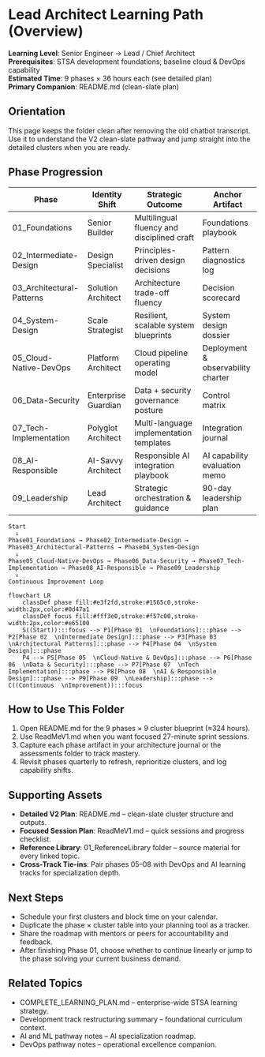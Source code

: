 # Lead Architect Learning Path (Overview)

**Learning Level**: Senior Engineer → Lead / Chief Architect  
**Prerequisites**: STSA development foundations, baseline cloud & DevOps capability  
**Estimated Time**: 9 phases × 36 hours each (see detailed plan)  
**Primary Companion**: README.md (clean-slate plan)

## Orientation

This page keeps the folder clean after removing the old chatbot transcript. Use it to understand the V2 clean-slate pathway and jump straight into the detailed clusters when you are ready.

## Phase Progression

| Phase | Identity Shift | Strategic Outcome | Anchor Artifact |
| --- | --- | --- | --- |
| 01_Foundations | Senior Builder | Multilingual fluency and disciplined craft | Foundations playbook |
| 02_Intermediate-Design | Design Specialist | Principles-driven design decisions | Pattern diagnostics log |
| 03_Architectural-Patterns | Solution Architect | Architecture trade-off fluency | Decision scorecard |
| 04_System-Design | Scale Strategist | Resilient, scalable system blueprints | System design dossier |
| 05_Cloud-Native-DevOps | Platform Architect | Cloud pipeline operating model | Deployment & observability charter |
| 06_Data-Security | Enterprise Guardian | Data + security governance posture | Control matrix |
| 07_Tech-Implementation | Polyglot Architect | Multi-language implementation templates | Integration journal |
| 08_AI-Responsible | AI-Savvy Architect | Responsible AI integration playbook | AI capability evaluation memo |
| 09_Leadership | Lead Architect | Strategic orchestration & guidance | 90-day leadership plan |

```text
Start
  ↓
Phase01_Foundations → Phase02_Intermediate-Design → Phase03_Architectural-Patterns → Phase04_System-Design
  ↓
Phase05_Cloud-Native-DevOps → Phase06_Data-Security → Phase07_Tech-Implementation → Phase08_AI-Responsible → Phase09_Leadership
  ↓
Continuous Improvement Loop
```

```mermaid
flowchart LR
    classDef phase fill:#e3f2fd,stroke:#1565c0,stroke-width:2px,color:#0d47a1
    classDef focus fill:#fff3e0,stroke:#f57c00,stroke-width:2px,color:#e65100
    S((Start)):::focus --> P1[Phase 01  \nFoundations]:::phase --> P2[Phase 02  \nIntermediate Design]:::phase --> P3[Phase 03  \nArchitectural Patterns]:::phase --> P4[Phase 04  \nSystem Design]:::phase
    P4 --> P5[Phase 05  \nCloud-Native & DevOps]:::phase --> P6[Phase 06  \nData & Security]:::phase --> P7[Phase 07  \nTech Implementation]:::phase --> P8[Phase 08  \nAI & Responsible Design]:::phase --> P9[Phase 09  \nLeadership]:::phase --> C((Continuous  \nImprovement)):::focus
```

## How to Use This Folder

1. Open README.md for the 9 phases × 9 cluster blueprint (≈324 hours).  
2. Use ReadMeV1.md when you want focused 27-minute sprint sessions.  
3. Capture each phase artifact in your architecture journal or the assessments folder to track mastery.  
4. Revisit phases quarterly to refresh, reprioritize clusters, and log capability shifts.

## Supporting Assets

- **Detailed V2 Plan**: README.md – clean-slate cluster structure and outputs.
- **Focused Session Plan**: ReadMeV1.md – quick sessions and progress checklist.
- **Reference Library**: 01_ReferenceLibrary folder – source material for every linked topic.
- **Cross-Track Tie-ins**: Pair phases 05–08 with DevOps and AI learning tracks for specialization depth.

## Next Steps

- Schedule your first clusters and block time on your calendar.  
- Duplicate the phase × cluster table into your planning tool as a tracker.  
- Share the roadmap with mentors or peers for accountability and feedback.  
- After finishing Phase 01, choose whether to continue linearly or jump to the phase solving your current business demand.

## Related Topics

- COMPLETE_LEARNING_PLAN.md – enterprise-wide STSA learning strategy.  
- Development track restructuring summary – foundational curriculum context.  
- AI and ML pathway notes – AI specialization roadmap.  
- DevOps pathway notes – operational excellence companion.

